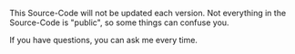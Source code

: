 This Source-Code will not be updated each version.
Not everything in the Source-Code is "public", so some things can confuse you.

If you have questions, you can ask me every time.
